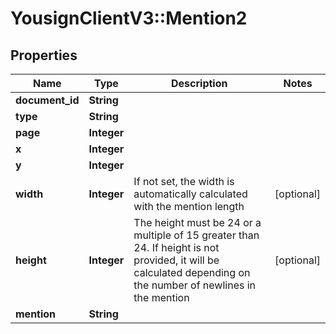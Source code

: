 # YousignClientV3::Mention2

## Properties
Name | Type | Description | Notes
------------ | ------------- | ------------- | -------------
**document_id** | **String** |  | 
**type** | **String** |  | 
**page** | **Integer** |  | 
**x** | **Integer** |  | 
**y** | **Integer** |  | 
**width** | **Integer** | If not set, the width is automatically calculated with the mention length | [optional] 
**height** | **Integer** | The height must be 24 or a multiple of 15 greater than 24. If height is not provided, it will be calculated depending on the number of newlines in the mention | [optional] 
**mention** | **String** |  | 

